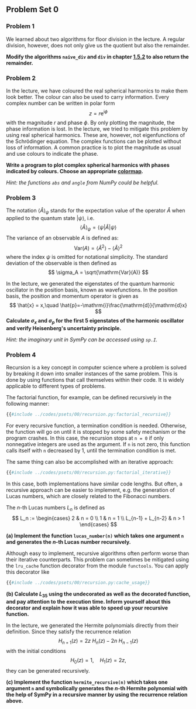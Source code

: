 ## Problem Set 0

### Problem 1
We learned about two algorithms for floor division in the lecture. 
A regular division, however, does not only give us the quotient but also 
the remainder. 

**Modify the algorithms `naive_div` and `div` in chapter 
[1.5.2](../01-fundamentals/05-arithmetic_operators/02-impl_division.html)
to also return the remainder.**

### Problem 2
In the lecture, we have coloured the real spherical harmonics to make them 
look better. The colour can also be used to carry information. Every complex 
number can be written in polar form
$$z = r \mathrm{e}^{\mathrm{i}\phi}$$
with the magnitude $r$ and phase $\phi$. By only plotting the 
magnitude, the phase information is lost. In the lecture, we tried to mitigate 
this problem by using real spherical harmonics. These are, however, not 
eigenfunctions of the Schrödinger equation. The complex functions can be 
plotted without loss of information. A common practice is to plot the 
magnitude as usual and use colours to indicate the phase.

**Write a program to plot complex spherical harmonics with phases indicated by 
colours. Choose an appropriate 
[colormap](https://matplotlib.org/stable/tutorials/colors/colormaps.html).**

*Hint: the functions `abs` and `angle` from NumPy could be helpful.*

### Problem 3
The notation $\langle \hat{A} \rangle_{\psi}$ stands for the 
expectation value of the operator $\hat{A}$ when applied to 
the quantum state $| \psi \rangle$, i.e.
$$
  \langle \hat{A} \rangle_{\psi} = \langle \psi | \hat{A} | \psi \rangle
$$
The variance of an observable $A$ is defined as:
$$
\mathrm{Var}(A) = \langle \hat{A}^2 \rangle - \langle \hat{A} \rangle^2
$$
where the index $\psi$ is omitted for notational simplicity.
The standard deviation of the observable is then defined as
$$
\sigma_A = \sqrt{\mathrm{Var}(A)}
$$

In the lecture, we generated the eigenstates of the quantum harmonic 
oscillator in the position basis, known as wavefunctions. In the position 
basis, the position and momentum operator is given as
$$
\hat{x} = x,\quad \hat{p}=-\mathrm{i}\frac{\mathrm{d}}{\mathrm{d}x}
$$
**Calculate $\sigma_{x}$ and $\sigma_{p}$ for the first 5 eigenstates 
of the harmonic oscillator and verify Heisenberg's uncertainty principle.**

*Hint: the imaginary unit in SymPy can be accessed using `sp.I`.*

### Problem 4
Recursion is a key concept in computer science where a problem is solved 
by breaking it down into smaller instances of the same problem. This is 
done by using functions that call themselves within their code. It is 
widely applicable to different types of problems.

The factorial function, for example, can be defined recursively in the 
following manner:
```python
{{#include ../codes/psets/00/recursion.py:factorial_recursive}}
```
For every recursive function, a termination condition is needed. Otherwise, 
the function will go on until it is stopped by some safety mechanism or the 
program crashes. In this case, the recursion stops at `n = 0` if only nonnegative 
integers are used as the argument. If `n` is not zero, this function calls 
itself with `n` decreased by 1, until the termination condition is met.

The same thing can also be accomplished with an iterative approach:
```python
{{#include ../codes/psets/00/recursion.py:factorial_iterative}}
```

In this case, both implementations have similar code lengths. But often, a 
recursive approach can be easier to implement, e.g. the generation of 
Lucas numbers, which are closely related to the Fibonacci numbers.

The $n$-th Lucas numbers $L_n$ is defined as
$$
L_n := \begin{cases}
  2 & n = 0 \\
  1 & n = 1 \\
  L_{n-1} + L_{n-2} & n > 1
\end{cases}
$$

**(a) Implement the function `lucas_number(n)` which takes one argument `n` 
and generates the $n$-th Lucas number recursively.**

Although easy to implement, recursive algorithms often perform worse than 
their iterative counterparts. This problem can sometimes be mitigated using 
the `lru_cache` function decorator from the module `functools`. You can apply 
this decorator like
```python
{{#include ../codes/psets/00/recursion.py:cache_usage}}
```

**(b) Calculate $L_{35}$ using the undecorated as well as the decorated 
function, and pay attention to the execution time. Inform yourself about this 
decorator and explain how it was able to speed up your recursive function.**

In the lecture, we generated the Hermite polynomials directly from their 
definition. Since they satisfy the recurrence relation
$$
H_{n+1}(z) = 2z\ H_n(z) - 2n\ H_{n-1}(z)
$$
with the initial conditions
$$
H_0(z) = 1,\quad H_1(z) = 2z,
$$
they can be generated recursively.

**(c) Implement the function `hermite_recursive(n)` which takes one argument `n` 
and symbolically generates the $n$-th Hermite polynomial with the help 
of SymPy in a recursive manner by using the recurrence relation above.**

